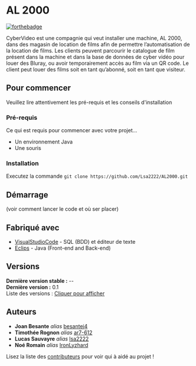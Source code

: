 # AL 2000


[![forthebadge](http://forthebadge.com/images/badges/built-with-love.svg)](http://forthebadge.com)  

CyberVideo est une compagnie qui veut installer une machine, AL 2000, dans
des magasin de location de films afin de permettre l’automatisation de la location de
films. Les clients peuvent parcourir le catalogue de film présent dans la machine et
dans la base de données de cyber vidéo pour louer des Bluray, ou avoir
temporairement accès au film via un QR code. Le client peut louer des films soit en
tant qu’abonné, soit en tant que visiteur.

## Pour commencer

Veuillez lire attentivement les pré-requis et les conseils d'installation

### Pré-requis

Ce qui est requis pour commencer avec votre projet...

- Un environnement Java
- Une souris

### Installation

Executez la commande ``git clone https://github.com/Lsa2222/AL2000.git`` 

## Démarrage

(voir comment lancer le code et où ser placer)

## Fabriqué avec

* [VisualStudioCode](https://code.visualstudio.com/) - SQL (BDD) et éditeur de texte
* [Eclips](https://www.eclipse.org/) - Java (Front-end and Back-end)

## Versions

**Dernière version stable :** --  
**Dernière version :** 0.1  
Liste des versions : [Cliquer pour afficher](https://github.com/Lsa2222/AL2000/tags)

## Auteurs
* **Joan Besante** _alias_ [besantej4](https://github.com/besantej4)
* **Timothée Rognon** _alias_ [ar7-612](https://github.com/ar7-612)
* **Lucas Sauvayre** _alias_ [lsa2222](https://github.com/Lsa2222)
* **Noé Romain** _alias_ [IronLyzhard](https://github.com/IronLyzhard)

Lisez la liste des [contributeurs](https://github.com/Lsa2222/AL2000/contributors) pour voir qui à aidé au projet !

